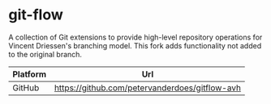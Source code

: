# git-flow

A collection of Git extensions to provide high-level repository operations for Vincent Driessen's branching model. This fork adds functionality not added to the original branch.

| Platform | Url                                                              |
|----------|------------------------------------------------------------------|
| GitHub   | https://github.com/petervanderdoes/gitflow-avh                   |

